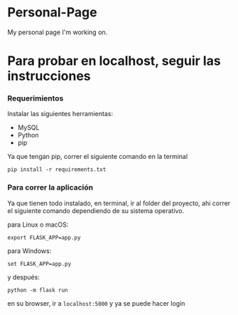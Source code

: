 # Personal-Page
My personal page I'm working on.

# Para probar en localhost, seguir las instrucciones 

### Requerimientos

Instalar las siguientes herramientas:
- MySQL
- Python
- pip

Ya que tengan pip, correr el siguiente comando en la terminal
```
pip install -r requirements.txt
```
### Para correr la aplicación

Ya que tienen todo instalado, en terminal, ir al folder del proyecto, ahi correr el siguiente comando dependiendo de su sistema operativo.

para Linux o macOS:
```
export FLASK_APP=app.py
```

para Windows:
```
set FLASK_APP=app.py
```

y después:
```
python -m flask run
```

en su browser, ir a `localhost:5000` y ya se puede hacer login
